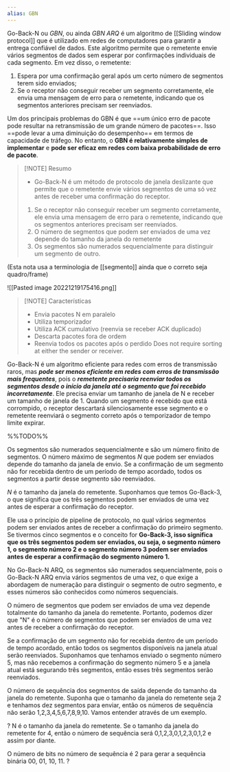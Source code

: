 ```yaml
---
alias: GBN
---
```

Go-Back-N ou *GBN*, ou ainda *GBN ARQ* é um algoritmo de [[Sliding window protocol]] que é utilizado em redes de computadores para garantir a entrega confiável de dados. 
Este algoritmo permite que o remetente envie vários segmentos de dados sem esperar por confirmações individuais de cada segmento. Em vez disso, o remetente:
1. Espera por uma confirmação geral após um certo número de segmentos terem sido enviados;
2. Se o receptor não conseguir receber um segmento corretamente, ele envia uma mensagem de erro para o remetente, indicando que os segmentos anteriores precisam ser reenviados.

Um dos principais problemas do GBN é que ==um único erro de pacote pode resultar na retransmissão de um grande número de pacotes==. Isso ==pode levar a uma diminuição do desempenho== em termos de capacidade de tráfego. No entanto, o **GBN é relativamente simples de implementar** e **pode ser eficaz em redes com baixa probabilidade de erro de pacote**.

>[!NOTE] Resumo
>- Go-Back-N é um método de protocolo de janela deslizante que permite que o remetente envie vários segmentos de uma só vez antes de receber uma confirmação do receptor.
>1. Se o receptor não conseguir receber um segmento corretamente, ele envia uma mensagem de erro para o remetente, indicando que os segmentos anteriores precisam ser reenviados. 
>2. O número de segmentos que podem ser enviados de uma vez depende do tamanho da janela do remetente
>3. Os segmentos são numerados sequencialmente para distinguir um segmento de outro.

(Esta nota usa a terminologia de [[segmento]] ainda que o correto seja quadro/frame)

![[Pasted image 20221219175416.png]]

>[!NOTE] Características
>- Envia pacotes N em paralelo
>- Utiliza temporizador
>- Utiliza ACK cumulativo (reenvia se receber ACK duplicado)
>- Descarta pacotes fora de ordem
>- Reenvia todos os pacotes após o perdido
>  Does not require sorting at either the sender or receiver.

Go-Back-N é um algoritmo eficiente para redes com erros de transmissão raros, mas ***pode ser menos eficiente em redes com erros de transmissão mais frequentes***, pois o ***remetente precisaria reenviar todos os segmentos desde o início da janela até o segmento que foi recebido incorretamente***.
Ele precisa enviar um tamanho de janela de N e receber um tamanho de janela de 1. Quando um segmento é recebido que está corrompido, o receptor descartará silenciosamente esse segmento e o remetente reenviará o segmento correto após o temporizador de tempo limite expirar.

%%TODO%%

Os segmentos são numerados sequencialmente e são um número finito de segmentos. O número máximo de segmentos $N$ que podem ser enviados depende do tamanho da janela de envio. Se a confirmação de um segmento não for recebida dentro de um período de tempo acordado, todos os segmentos a partir desse segmento são reenviados.

$N$ é o tamanho da janela do remetente. Suponhamos que temos Go-Back-3, o que significa que os três segmentos podem ser enviados de uma vez antes de esperar a confirmação do receptor.

Ele usa o princípio de pipeline de protocolo, no qual vários segmentos podem ser enviados antes de receber a confirmação do primeiro segmento. Se tivermos cinco segmentos e o conceito for **Go-Back-3, isso significa que os três segmentos podem ser enviados, ou seja, o segmento número 1, o segmento número 2 e o segmento número 3 podem ser enviados antes de esperar a confirmação do segmento número 1.**

No Go-Back-N ARQ, os segmentos são numerados sequencialmente, pois o Go-Back-N ARQ envia vários segmentos de uma vez, o que exige a abordagem de numeração para distinguir o segmento de outro segmento, e esses números são conhecidos como números sequenciais.

O número de segmentos que podem ser enviados de uma vez depende totalmente do tamanho da janela do remetente. Portanto, podemos dizer que "N" é o número de segmentos que podem ser enviados de uma vez antes de receber a confirmação do receptor.

Se a confirmação de um segmento não for recebida dentro de um período de tempo acordado, então todos os segmentos disponíveis na janela atual serão reenviados. Suponhamos que tenhamos enviado o segmento número 5, mas não recebemos a confirmação do segmento número 5 e a janela atual está segurando três segmentos, então esses três segmentos serão reenviados.

O número de sequência dos segmentos de saída depende do tamanho da janela do remetente. Suponha que o tamanho da janela do remetente seja 2 e tenhamos dez segmentos para enviar, então os números de sequência não serão 1,2,3,4,5,6,7,8,9,10. Vamos entender através de um exemplo.

?
N é o tamanho da janela do remetente.
Se o tamanho da janela do remetente for 4, então o número de sequência será 0,1,2,3,0,1,2,3,0,1,2 e assim por diante.

O número de bits no número de sequência é 2 para gerar a sequência binária 00, 01, 10, 11.
?